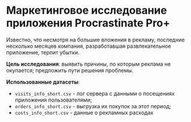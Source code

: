 # Маркетинговое исследование приложения Procrastinate Pro+

Известно, что несмотря на большие вложения в рекламу, последние несколько месяцев компания, разработавшая развлекательное приложение, терпит убытки.

**Цель исследования**: выявить причины, по которым реклама не окупается; предложить пути решения проблемы.

**Использованные датасеты**:
- `visits_info_short.csv` - лог сервера с данными о посещениях приложения пользователями;
- `orders_info_short.csv` - выгрузка их покупок за этот период;
- `costs_info_short.csv` - данные о рекламных расходах
